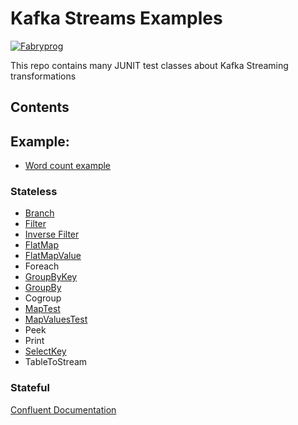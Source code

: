 # Kafka Streams Examples

[![Fabryprog](https://circleci.com/gh/Fabryprog/kafka-streams-examples.svg?style=shield)](<LINK>)

This repo contains many JUNIT test classes about Kafka Streaming transformations

## Contents

## Example:
 - [Word count example](https://github.com/Fabryprog/kafka-streams-examples/blob/master/src/test/java/it/fabryprog/kafka/streaming/example/transformation/example/WordCountTest.java)


### Stateless
 - [Branch](https://github.com/Fabryprog/kafka-streams-examples/blob/master/src/test/java/it/fabryprog/kafka/streaming/example/transformation/stateless/BranchTest.java)
 - [Filter](https://github.com/Fabryprog/kafka-streams-examples/blob/master/src/test/java/it/fabryprog/kafka/streaming/example/transformation/stateless/FilterTest.java)
 - [Inverse Filter](https://github.com/Fabryprog/kafka-streams-examples/blob/master/src/test/java/it/fabryprog/kafka/streaming/example/transformation/stateless/InverseFilterTest.java)
 - [FlatMap](https://github.com/Fabryprog/kafka-streams-examples/blob/master/src/test/java/it/fabryprog/kafka/streaming/example/transformation/stateless/FlatMapTest.java)
 - [FlatMapValue](https://github.com/Fabryprog/kafka-streams-examples/blob/master/src/test/java/it/fabryprog/kafka/streaming/example/transformation/stateless/FlatMapValuesTest.java)
 - Foreach
 - [GroupByKey](https://github.com/Fabryprog/kafka-streams-examples/blob/master/src/test/java/it/fabryprog/kafka/streaming/example/transformation/stateless/GroupByKeyTest.java)
 - [GroupBy](https://github.com/Fabryprog/kafka-streams-examples/blob/master/src/test/java/it/fabryprog/kafka/streaming/example/transformation/stateless/GroupByTest.java)
 - Cogroup
 - [MapTest](https://github.com/Fabryprog/kafka-streams-examples/blob/master/src/test/java/it/fabryprog/kafka/streaming/example/transformation/stateless/MapTest.java)
 - [MapValuesTest](https://github.com/Fabryprog/kafka-streams-examples/blob/master/src/test/java/it/fabryprog/kafka/streaming/example/transformation/stateless/MapValuesTest.java)
 - Peek
 - Print
 - [SelectKey](https://github.com/Fabryprog/kafka-streams-examples/blob/master/src/test/java/it/fabryprog/kafka/streaming/example/transformation/stateless/SelectKeyTest.java)
 - TableToStream 

### Stateful


 
[Confluent Documentation](https://docs.confluent.io/current/streams/developer-guide/dsl-api.html#streams-developer-guide-dsl-transformations-stateless)
